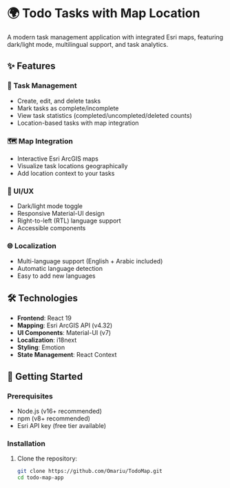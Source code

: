 # 🌍 Todo Tasks with Map Location

A modern task management application with integrated Esri maps, featuring dark/light mode, multilingual support, and task analytics.


## ✨ Features

### 📝 Task Management
- Create, edit, and delete tasks
- Mark tasks as complete/incomplete
- View task statistics (completed/uncompleted/deleted counts)
- Location-based tasks with map integration

### 🗺️ Map Integration
- Interactive Esri ArcGIS maps
- Visualize task locations geographically
- Add location context to your tasks

### 🎨 UI/UX
- Dark/light mode toggle
- Responsive Material-UI design
- Right-to-left (RTL) language support
- Accessible components

### 🌐 Localization
- Multi-language support (English + Arabic included)
- Automatic language detection
- Easy to add new languages

## 🛠️ Technologies

- **Frontend**: React 19
- **Mapping**: Esri ArcGIS API (v4.32)
- **UI Components**: Material-UI (v7)
- **Localization**: i18next
- **Styling**: Emotion
- **State Management**: React Context

## 🚀 Getting Started

### Prerequisites
- Node.js (v16+ recommended)
- npm (v8+ recommended)
- Esri API key (free tier available)

### Installation
1. Clone the repository:
   ```bash
   git clone https://github.com/Omariu/TodoMap.git
   cd todo-map-app
